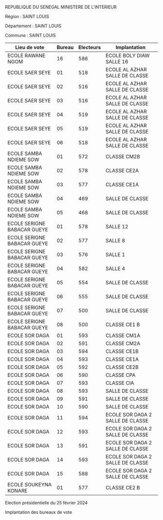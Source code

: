 REPUBLIQUE DU SENEGAL MINISTERE DE L'INTERIEUR

Région : SAINT LOUIS

Département : SAINT LOUIS

Commune : SAINT LOUIS

| Lieu de vote | Bureau | Electeurs | Implantation |
| - | - | - | - |
| ECOLE RAWANE NGOM | 16 | 586 | ECOLE BOLY DIAW SALLE 16 |
| ECOLE SAER SEYE | 01 | 518 | ECOLE AL AZHAR SALLE DE CLASSE |
| ECOLE SAER SEYE | 02 | 516 | ECOLE AL AZHAR SALLE DE CLASSE |
| ECOLE SAER SEYE | 03 | 516 | ECOLE AL AZHAR SALLE DE CLASSE |
| ECOLE SAER SEYE | 04 | 519 | ECOLE AL AZHAR SALLE DE CLASSE |
| ECOLE SAER SEYE | 05 | 519 | ECOLE AL AZHAR SALLE DE CLASSE |
| ECOLE SAER SEYE | 06 | 518 | ECOLE AL AZHAR SALLE DE CLASSE |
| ECOLE SAMBA NDIEME SOW | 01 | 572 | CLASSE CM2B |
| ECOLE SAMBA NDIEME SOW | 02 | 578 | CLASSE CE2A |
| ECOLE SAMBA NDIEME SOW | 03 | 577 | CLASSE CE1A |
| ECOLE SAMBA NDIEME SOW | 04 | 469 | SALLE DE CLASSE |
| ECOLE SAMBA NDIEME SOW | 05 | 468 | SALLE DE CLASSE |
| ECOLE SERIGNE BABACAR GUEYE | 01 | 578 | SALLE 12 |
| ECOLE SERIGNE BABACAR GUEYE | 02 | 577 | SALLE 8 |
| ECOLE SERIGNE BABACAR GUEYE | 03 | 576 | SALLE 1 |
| ECOLE SERIGNE BABACAR GUEYE | 04 | 582 | SALLE 4 |
| ECOLE SERIGNE BABACAR GUEYE | 05 | 554 | SALLE DE CLASSE |
| ECOLE SERIGNE BABACAR GUEYE | 06 | 555 | SALLE DE CLASSE |
| ECOLE SERIGNE BABACAR GUEYE | 07 | 500 | SALLE DE CLASSE |
| ECOLE SERIGNE BABACAR GUEYE | 08 | 500 | CLASSE CE1 B |
| ECOLE SOR DAGA | 01 | 593 | CLASSE CM1A |
| ECOLE SOR DAGA | 02 | 591 | CLASSE CM2A |
| ECOLE SOR DAGA | 03 | 594 | CLASSE CE1B |
| ECOLE SOR DAGA | 04 | 593 | CLASSE CE1A |
| ECOLE SOR DAGA | 05 | 592 | CLASSE CE2B |
| ECOLE SOR DAGA | 06 | 590 | CLASSE CPA |
| ECOLE SOR DAGA | 07 | 593 | CLASSE CIA |
| ECOLE SOR DAGA | 08 | 593 | SALLE DE CLASSE |
| ECOLE SOR DAGA | 09 | 591 | SALLE DE CLASSE |
| ECOLE SOR DAGA | 10 | 590 | SALLE DE CLASSE |
| ECOLE SOR DAGA | 11 | 594 | ECOLE SOR DAGA 2 SALLE DE CLASSE |
| ECOLE SOR DAGA | 12 | 593 | ECOLE SOR DAGA 2 SALLE DE CLASSE |
| ECOLE SOR DAGA | 13 | 591 | ECOLE SOR DAGA 2 SALLE DE CLASSE |
| ECOLE SOR DAGA | 14 | 593 | ECOLE SOR DAGA 2 SALLE DE CLASSE |
| ECOLE SOR DAGA | 15 | 588 | ECOLE SOR DAGA 2 SALLE DE CLASSE |
| ECOLE SOUKEYNA KONARE | 01 | 577 | CLASSE CE2 B |

<!-- PageNumber="11/12" -->

Election présidentielle du 25 février 2024

Implantation des bureaux de vote
